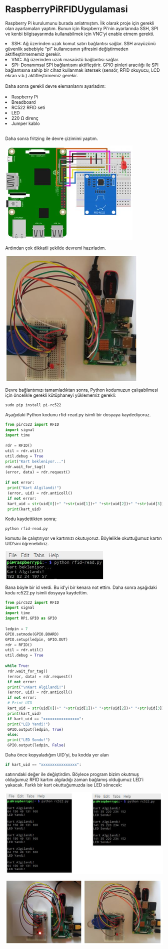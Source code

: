 # RaspberryPiRFIDUygulamasi
 
Raspberry Pi kurulumunu burada[](https://github.com/shrgrl/RPi-Kurulumu) anlatmıştım. İlk olarak proje için gerekli olan ayarlamaları yaptım. Bunun için Raspberry Pi’nin ayarlarında SSH, SPI ve kenbi bilgisayarımda kullanabilmek için VNC’yi enable etmem gerekti. 
<td>
 <li>SSH: Ağ üzerinden uzak komut satırı bağlantısı sağlar. SSH arayüzünü güvenlik sebebiyle “pi” kullanıcısının şifresini değiştirmeden aktifleştirmememiz gerekir.</li>
 <li>VNC: Ağ üzerinden uzak masaüstü bağlantısı sağlar.</li> 
 <li>SPI: Donanımsal SPI bağlantısını aktifleştirir. GPIO pinleri aracılığı ile SPI bağlantısına sahip bir cihaz kullanmak istersek (sensör, RFID okuyucu, LCD ekran v.b.) aktifleştirmemiz gerekir.</li>
</td>
<br>Daha sonra gerekli devre elemanlarını ayarladım:<br><br>
<td>
 <li>Raspberry Pi</li>
 <li>Breadboard</li>
 <li>RC522 RFID seti</li>
 <li>LED</li>
 <li>220 Ω direnç</li>
 <li>Jumper kablo</li>
</td>

<br>Daha sonra fritzing ile devre çizimimi yaptım.

![](https://github.com/shrgrl/RaspberryPiRFIDUygulamasi/blob/master/images/img1.jpg)

Ardından çok dikkatli şekilde devremi hazırladım.

![](https://github.com/shrgrl/RaspberryPiRFIDUygulamasi/blob/master/images/img2.jpg)

Devre bağlantımızı tamamladıktan sonra, Python kodumuzun çalışabilmesi için öncelikle gerekli kütüphaneyi yüklememiz gerekli:

```python
sudo pip install pi-rc522
```

Aşağıdaki Python kodunu rfid-read.py isimli bir dosyaya kaydediyoruz.

```python
from pirc522 import RFID
import signal
import time

rdr = RFID()
util = rdr.util()
util.debug = True
print("Kart bekleniyor...")
rdr.wait_for_tag()
(error, data) = rdr.request()

if not error:
 print("Kart Algilandi!")
 (error, uid) = rdr.anticoll()
 if not error:
 kart_uid = str(uid[0])+" "+str(uid[1])+" "+str(uid[2])+" "+str(uid[3])+" "+str(uid[4])
 print(kart_uid)
```

Kodu kaydettikten sonra;

```python
python rfid-read.py
```

komutu ile çalıştırıyor ve kartımızı okutuyoruz. Böylelikle okuttuğumuz kartın UID’sini öğrenebiliriz.

![](https://github.com/shrgrl/RaspberryPiRFIDUygulamasi/blob/master/images/img6.jpg)

Bana böyle bir id verdi. Bu id’yi bir kenara not ettim. Daha sonra aşağıdaki kodu rc522.py isimli dosyaya kaydettim.

```python
from pirc522 import RFID
import signal
import time
import RPi.GPIO as GPIO 

ledpin = 7
GPIO.setmode(GPIO.BOARD)
GPIO.setup(ledpin, GPIO.OUT)
rdr = RFID()
util = rdr.util()
util.debug = True

while True:
 rdr.wait_for_tag()
 (error, data) = rdr.request()
 if not error:
 print("\nKart Algilandi!")
 (error, uid) = rdr.anticoll()
 if not error:
 # Print UID
 kart_uid = str(uid[0])+" "+str(uid[1])+" "+str(uid[2])+" "+str(uid[3])+" "+str(uid[4])
 print(kart_uid)
 if kart_uid == "xxxxxxxxxxxxxxxx":
 print("LED Yandi!")
 GPIO.output(ledpin, True) 
 else: 
 print("LED Sondu!")
 GPIO.output(ledpin, False)
```

Daha önce kopyaladığım UID’yi, bu kodda yer alan

```python
if kart_uid == "xxxxxxxxxxxxxxxx":
```

satırındaki değer ile değiştirdim. Böylece program bizim okutmuş olduğumuz RFID kartını algıladığı zaman bağlamış olduğumuz LED’i yakacak. Farklı bir kart okuttuğumuzda ise LED sönecek:

![](https://github.com/shrgrl/RaspberryPiRFIDUygulamasi/blob/master/images/img9.jpg)

![](https://github.com/shrgrl/RaspberryPiRFIDUygulamasi/blob/master/images/img10.jpg)



